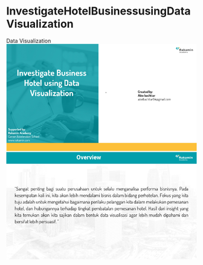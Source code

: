 # InvestigateHotelBusinessusingDataVisualization
Data Visualization
![](https://github.com/bachtiar09/InvestigateHotelBusinessusingDataVisualization/blob/main/Investigate%2BBusiness%2BHotel%2Busing%2BData%2BVisualization%20(2)/Slide1.PNG)
![](https://github.com/bachtiar09/InvestigateHotelBusinessusingDataVisualization/blob/main/Investigate%2BBusiness%2BHotel%2Busing%2BData%2BVisualization%20(2)/Slide2.PNG)
